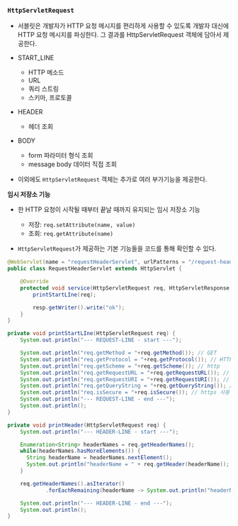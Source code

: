 ### `HttpServletRequest`
- 서블릿은 개발자가 HTTP 요청 메시지를 편리하게 사용할 수 있도록 개발자 대신에 HTTP 요청 메시지를 파싱한다. 그 결과를 HttpServletRequest 객체에 담아서 제공한다.
- START_LINE
    - HTTP 메소드
    - URL
    - 쿼리 스트링
    - 스키마, 프로토콜
- HEADER
    - 헤더 조회
- BODY
    - form 파라미터 형식 조회
    - message body 데이터 직접 조회


- 이외에도 `HttpServletRequest` 객체는 추가로 여러 부가기능을 제공한다.


**임시 저장소 기능**
- 한 HTTP 요청이 시작될 때부터 끝날 때까지 유지되는 임시 저장소 기능
    - 저장: `req.setAttribute(name, value)`
    - 조회: `req.getAttribute(name)`
  

- `HttpServletRequest`가 제공하는 기본 기능들을 코드를 통해 확인할 수 있다.

```java
@WebServlet(name = "requestHeaderServlet", urlPatterns = "/request-header")
public class RequestHeaderServlet extends HttpServlet {

    @Override
    protected void service(HttpServletRequest req, HttpServletResponse resp) throws ServletException, IOException {
        printStartLIne(req);

        resp.getWriter().write("ok");
    }
}
```
```java
private void printStartLIne(HttpServletRequest req) {
    System.out.println("--- REQUEST-LINE - start ---");

    System.out.println("req.getMethod = "+req.getMethod()); // GET
    System.out.println("req.getProtocol = "+req.getProtocol()); // HTTP/1.1
    System.out.println("req.getScheme = "+req.getScheme()); // http
    System.out.println("req.getRequestURL = "+req.getRequestURL()); // http://localhost:8080/request=header
    System.out.println("req.getRequestURI = "+req.getRequestURI()); // /reqeust-header
    System.out.println("req.getQueryString = "+req.getQueryString()); // username={username}
    System.out.println("req.isSecure = "+req.isSecure()); // https 사용 유무
    System.out.println("--- REQUEST-LINE - end ---");
    System.out.println();
}
```
```java
private void printHeader(HttpServletRequest req) {
    System.out.println("--- HEADER-LINE - start ---");

    Enumeration<String> headerNames = req.getHeaderNames();
    while(headerNames.hasMoreElements()) {
      String headerName = headerNames.nextElement();
      System.out.println("headerName = " + req.getHeader(headerName));
    }

    req.getHeaderNames().asIterator()
            .forEachRemaining(headerName -> System.out.println("headerName = " + req.getHeader(headerName)));

    System.out.println("--- HEADER-LINE - end ---");
    System.out.println();
}
```